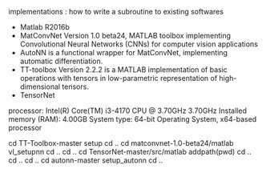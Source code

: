 implementations : how to write a subroutine to existing softwares
- Matlab R2016b
- MatConvNet Version 1.0 beta24, MATLAB toolbox implementing Convolutional Neural Networks (CNNs) for computer vision applications
- AutoNN is a functional wrapper for MatConvNet, implementing automatic differentiation.
- TT-toolbox Version 2.2.2 is a MATLAB implementation of basic operations with 
tensors in low-parametric representation of high-dimensional tensors.
- TensorNet

processor: Intel(R) Core(TM) i3-4170 CPU @ 3.70GHz 3.70GHz
Installed memory (RAM): 4.00GB
System type: 64-bit Operating System, x64-based processor


cd TT-Toolbox-master
setup
cd ..
cd matconvnet-1.0-beta24/matlab
vl_setupnn
cd ..
cd ..
cd TensorNet-master/src/matlab
addpath(pwd)
cd ..
cd ..
cd ..
cd autonn-master
setup_autonn
cd ..
